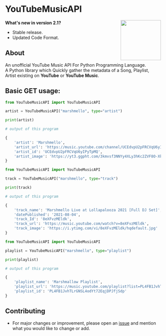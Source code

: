# YouTubeMusicAPI

<a href="https://raw.githubusercontent.com/sijey-praveen/YouTube-Music-API/Sijey/LICENSE"><img align="right" src="https://img.shields.io/badge/License-MIT-green?style=for-the-badge" width="130px"></a>

**What's new  in version 2.1?**

- Stable release.
- Updated Code Format.

## About
An unofficial YouTube Music API For Python Programming Language.<br>
A Python library which Quickly gather the metadata of a Song, Playlist, Artist existing on **YouTube** or **YouTube Music**.

## Basic GET usage:

```python
from YouTubeMusicAPI import YouTubeMusicAPI

artist = YouTubeMusicAPI("marshmello", type="artist")

print(artist)

# output of this program

{
    'artist': 'Marshmello', 
    'artist_url': 'https://music.youtube.com/channel/UCEdvpU2pFRCVqU6yIPyTpMQ', 
    'artist_id': 'UCEdvpU2pFRCVqU6yIPyTpMQ', 
    'artist_image': 'https://yt3.ggpht.com/3kmvsf3NNYy4XLy3hKc2ZVF8O-XkSaahtwUr3KW-YzJKMJsy-g2HePIayrh-JnXWbilYQ6n_'
} 
```

```python
from YouTubeMusicAPI import YouTubeMusicAPI

track = YouTubeMusicAPI("marshmello", type="track")

print(track)

# output of this program

{
    'track_name': 'Marshmello Live at Lollapalooza 2021 [Full DJ Set]', 
    'datePublished': '2021-08-04', 
    'track_Id': '8eXFvzMEldk', 
    'track_url': 'https://music.youtube.com/watch?v=8eXFvzMEldk', 
    'track_image': 'https://i.ytimg.com/vi/8eXFvzMEldk/hqdefault.jpg'
}
```

```python
from YouTubeMusicAPI import YouTubeMusicAPI

playlist = YouTubeMusicAPI("marshmello", type="playlist")

print(playlist)

# output of this program

{
    'playlist_name': 'Marshmallow Playlist', 
    'playlist_url': 'https://music.youtube.com/playlist?list=PL4FB1JvhTLrGNSL4odYt72EqjDPJfjSdp', 
    'playlist_id': 'PL4FB1JvhTLrGNSL4odYt72EqjDPJfjSdp'
}
```

## Contributing
- For major changes or improvement, please open an <a href="https://github.com/sijey-praveen/YouTube-Music-API/issues">issue</a> and mention what you would like to change or add. 
